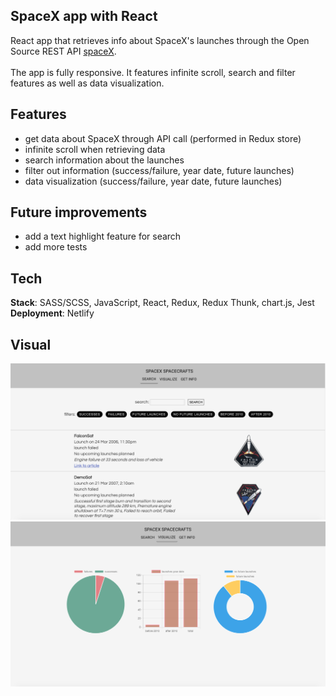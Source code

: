 ## SpaceX app with React

React app that retrieves info about SpaceX's launches through the Open Source REST API [spaceX](https://github.com/r-spacex/SpaceX-API).<br /><br />
The app is fully responsive. It features infinite scroll, search and filter features as well as data visualization.

## Features

- get data about SpaceX through API call (performed in Redux store)
- infinite scroll when retrieving data
- search information about the launches
- filter out information (success/failure, year date, future launches)
- data visualization (success/failure, year date, future launches)

## Future improvements

- add a text highlight feature for search
- add more tests

## Tech

**Stack**: SASS/SCSS, JavaScript, React, Redux, Redux Thunk, chart.js, Jest <br/>
**Deployment**: Netlify

## Visual

![screenshot](screenshot-1.png)
![screenshot](screenshot-2.png)
